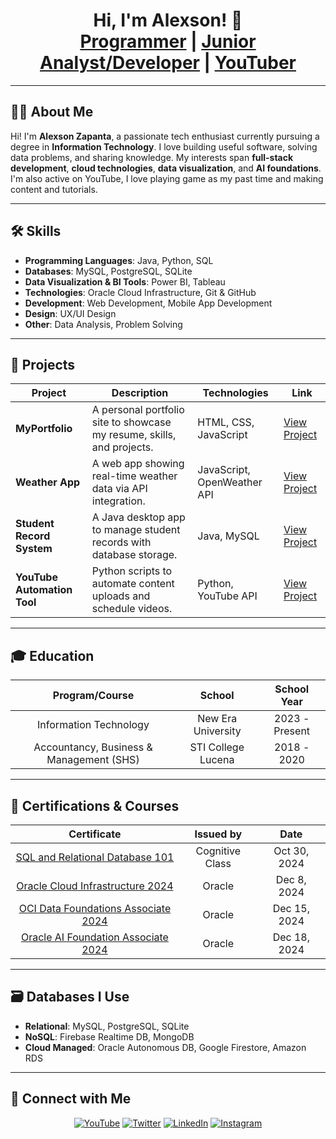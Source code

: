 <h1 align="center">Hi, I'm Alexson! 👋<br/>
<a href="https://github.com/alexsonzapanta">Programmer</a> | 
<a href="https://www.linkedin.com/in/alexsonzapanta/">Junior Analyst/Developer</a> | 
<a href="https://www.youtube.com/@xxrem">YouTuber</a>
</h1>

---

## 🧑‍💻 About Me

Hi! I'm **Alexson Zapanta**, a passionate tech enthusiast currently pursuing a degree in **Information Technology**. I love building useful software, solving data problems, and sharing knowledge. My interests span **full-stack development**, **cloud technologies**, **data visualization**, and **AI foundations**. I'm also active on YouTube, I love playing game as my past time and making content and tutorials.

---

## 🛠 Skills

- **Programming Languages**: Java, Python, SQL  
- **Databases**: MySQL, PostgreSQL, SQLite  
- **Data Visualization & BI Tools**: Power BI, Tableau  
- **Technologies**: Oracle Cloud Infrastructure, Git & GitHub  
- **Development**: Web Development, Mobile App Development  
- **Design**: UX/UI Design  
- **Other**: Data Analysis, Problem Solving  

---

## 📂 Projects

| Project | Description | Technologies | Link |
|--------|-------------|--------------|------|
| **MyPortfolio** | A personal portfolio site to showcase my resume, skills, and projects. | HTML, CSS, JavaScript | [View Project](#) |
| **Weather App** | A web app showing real-time weather data via API integration. | JavaScript, OpenWeather API | [View Project](#) |
| **Student Record System** | A Java desktop app to manage student records with database storage. | Java, MySQL | [View Project](#) |
| **YouTube Automation Tool** | Python scripts to automate content uploads and schedule videos. | Python, YouTube API | [View Project](#) |

---

## 🎓 Education

<div align="center">

| Program/Course | School | School Year |
| :-------------: | :-----: | :-----------: |
| Information Technology | New Era University | 2023 - Present |
| Accountancy, Business & Management (SHS) | STI College Lucena | 2018 - 2020 |

</div>

---

## 📜 Certifications & Courses

<div align="center">

| Certificate | Issued by | Date |
|:------------:|:----------:|:------:|
| [SQL and Relational Database 101](https://courses.cognitiveclass.ai/certificates/f06ea5dfe96144b689fbd0b56746ce07) | Cognitive Class | Oct 30, 2024 |
| [Oracle Cloud Infrastructure 2024](https://catalog-education.oracle.com/ords/certview/sharebadge?id=997CA3B90B31F323F46FCFEF6BAD071B102808BA4BD69D408C1B549E378BEE86) | Oracle | Dec 8, 2024 |
| [OCI Data Foundations Associate 2024](https://catalog-education.oracle.com/ords/certview/sharebadge?id=997CA3B90B31F323F46FCFEF6BAD071BDDB84CC6E11C743BE387EDE6DB0B607D) | Oracle | Dec 15, 2024 |
| [Oracle AI Foundation Associate 2024](https://catalog-education.oracle.com/ords/certview/sharebadge?id=997CA3B90B31F323F46FCFEF6BAD071BDDB84CC6E11C743BE387EDE6DB0B607D) | Oracle | Dec 18, 2024 |

</div>

---

## 🗃️ Databases I Use

- **Relational**: MySQL, PostgreSQL, SQLite  
- **NoSQL**: Firebase Realtime DB, MongoDB  
- **Cloud Managed**: Oracle Autonomous DB, Google Firestore, Amazon RDS  

---

## 🔗 Connect with Me

<div align="center">

[![YouTube](https://img.shields.io/badge/YouTube-FF0000?style=for-the-badge&logo=youtube&logoColor=white)](https://www.youtube.com/@xxrem)
[![Twitter](https://img.shields.io/badge/Twitter-1DA1F2?style=for-the-badge&logo=twitter&logoColor=white)](https://x.com/m1sorem)
[![LinkedIn](https://img.shields.io/badge/LinkedIn-0077B5?style=for-the-badge&logo=linkedin&logoColor=white)](https://www.linkedin.com/in/alexsonzapanta/)
[![Instagram](https://img.shields.io/badge/Instagram-E4405F?style=for-the-badge&logo=instagram&logoColor=white)](https://www.instagram.com/soremmm_/)

</div>
